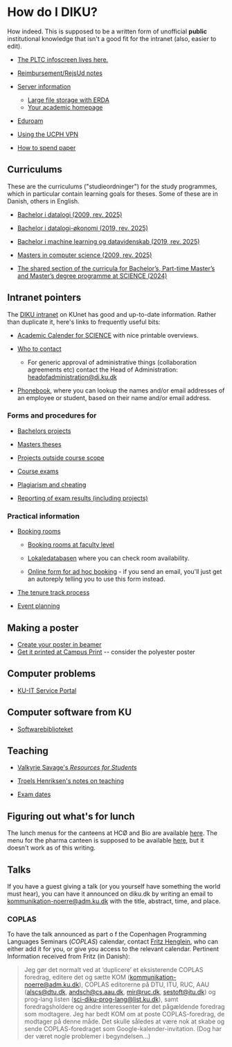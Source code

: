 # How do I DIKU?

How indeed.  This is supposed to be a written form of unofficial
**public** institutional knowledge that isn't a good fit for the
intranet (also, easier to edit).

* [The PLTC infoscreen lives here.](https://github.com/diku-dk/pltc-infoscreen)

* [Reimbursement/RejsUd notes](rejsud.md)

* [Server information](servers.md)
  - [Large file storage with ERDA](erda.md)
  - [Your academic homepage](homepage.md)

* [Eduroam](eduroam.md)

* [Using the UCPH VPN](vpn.md)

* [How to spend paper](printing.md)

## Curriculums

These are the curriculums ("studieordninger") for the study programmes, which in
particular contain learning goals for theses. Some of these are in Danish,
others in English.

* [Bachelor i datalogi (2009, rev. 2025)](https://science.ku.dk/studerende/studieordninger/bachelor/datalogi/Sto_datalogi_2009.pdf)

* [Bachelor i datalogi-økonomi (2019, rev. 2025)](https://science.ku.dk/studerende/studieordninger/bachelor/datalogi-oekonomi/BA_Datalogi-_konomi_STO.pdf)

* [Bachelor i machine learning og datavidenskab (2019, rev. 2025)](https://science.ku.dk/studerende/studieordninger/bachelor/machine-learning-og-datavidenskab/BA_Machine_learning_og_datavidenskab_STO.pdf)

* [Masters in computer science (2009, rev. 2025)](https://science.ku.dk/studerende/studieordninger/kandidat/datalogi/sto_datalogi_2009.pdf/)

* [The shared section of the curricula for Bachelor’s, Part-time Master’s and
Master’s degree programme at SCIENCE
(2024)](https://science.ku.dk/studerende/studieordninger/faelles_sto/faelles-del-eng.pdf/)


## Intranet pointers

The [DIKU
intranet](https://kunet.ku.dk/faculty-and-department/diku/Pages/default.aspx)
on KUnet has good and up-to-date information.  Rather than duplicate
it, here's links to frequently useful bits:

* [Academic Calender for SCIENCE](https://kunet.ku.dk/faculty-and-department/science/study-administration/academic-calendar/Pages/default.aspx)
  with nice printable overviews.

* [Who to contact](https://kunet.ku.dk/faculty-and-department/diku/contact/Pages/default.aspx)
  - For generic approval of administrative things (collaboration
    agreements etc) contact the Head of Administration:
    <headofadministration@di.ku.dk>

* [Phonebook](https://kunet.ku.dk/oevrige/telefonbog), where you can
  lookup the names and/or email addresses of an employee or student,
  based on their name and/or email address.

### Forms and procedures for

* [Bachelors projects](https://kunet.ku.dk/faculty-and-department/diku/teaching/projects/bachelorprojects/Pages/bachelorprojects.aspx)

* [Masters theses](https://kunet.ku.dk/faculty-and-department/diku/teaching/projects/masterthesis/Pages/default.aspx)

* [Projects outside course scope](https://kunet.ku.dk/faculty-and-department/diku/teaching/projects/POCS/Pages/default.aspx)

* [Course exams](https://kunet.ku.dk/faculty-and-department/diku/teaching/exam/Pages/default.aspx)

* [Plagiarism and cheating](https://kunet.ku.dk/faculty-and-department/science/study-administration/examination/plagiarism-cheating/Pages/default.aspx)

* [Reporting of exam results (including projects)](https://kunet.ku.dk/faculty-and-department/science/study-administration/examination/reporting-exam-results/Pages/default.aspx)

### Practical information

* [Booking rooms](https://kunet.ku.dk/faculty-and-department/diku/buildings_and_facilities/book-rooms/Pages/default.aspx)

  * [Booking rooms at faculty level](https://kunet.ku.dk/fakultet-og-institut/science/bygninger-service/lokaleadministration/Sider/default.aspx)

  * [Lokaledatabasen](https://skema.ku.dk/ku2425/dk/room.htm) where you can check room availability.

  * [Online form for ad hoc
    booking](https://kuforms.ku.dk/xform/frontend/FormEngine/v2/ShowForm.aspx?alias=SCI3758&groupId=2&doctype=5&formid=3763) -
    if you send an email, you'll just get an autoreply telling you to
    use this form instead.

* [The tenure track process](https://kunet.ku.dk/faculty-and-department/diku/human_resources/tenure-track/Pages/default.aspx)

* [Event planning](https://kunet.ku.dk/faculty-and-department/diku/event-planning/Pages/default.aspx)

## Making a poster

  * [Create your poster in beamer](conference_poster/)
  * [Get it printed at Campus Print](https://campusprint.ku.dk/) -- consider the polyester poster

## Computer problems

* [KU-IT Service Portal](https://serviceportal.ku.dk/)

## Computer software from KU

* [Softwarebiblioteket](https://pkunet-webapi.ku.dk/software-bibliotek.aspx)


## Teaching

* [Valkyrie Savage's *Resources for Students*](https://valkyriesavage.notion.site/Resources-for-Students-3a49a78e3f584281b4c596ec3875515b)

* [Troels Henriksen's notes on teaching](https://sigkill.dk/writings/teaching.html)

* [Exam dates](https://science.ku.dk/uddannelser/eksamensdatoer/)

## Figuring out what's for lunch

The lunch menus for the canteens at HCØ and Bio are available
[here](https://www.foodandco.dk/besog-os-her/restauranter/ku/norre-campus/). The
menu for the pharma canteen is supposed to be available
[here](https://ku-sund.bychartwells.dk/#ath), but it doesn't work as of this
writing.

## Talks

If you have a guest giving a talk (or you yourself have something the world must
hear), you can have it announced on diku.dk by writing an email to
kommunikation-noerre@adm.ku.dk with the title, abstract, time, and place.

### COPLAS

To have the talk announced as part o f the Copenhagen Programming Languages
Seminars (*COPLAS*) calendar, contact [Fritz
Henglein](https://hjemmesider.diku.dk/~henglein/), who can either add it for
you, or give you access to the relevant calendar. Pertinent Information received
from Fritz (in Danish):

> Jeg gør det normalt ved at ‘duplicere’ et eksisterende COPLAS foredrag,
> editere det og sætte KOM (kommunikation-noerre@adm.ku.dk), COPLAS editorerne
> på DTU, ITU, RUC, AAU (alscs@dtu.dk, andsch@cs.aau.dk, mir@ruc.dk,
> sestoft@itu.dk) og prog-lang listen (sci-diku-prog-lang@list.ku.dk), samt
> foredragsholdere og andre interessenter for det pågældende foredrag som
> modtagere. Jeg har bedt KOM om at poste COPLAS-foredrag, de modtager på denne
> måde. Det skulle således at være nok at skabe og sende COPLAS-foredraget som
> Google-kalender-invitation. (Dog har der været nogle problemer i begyndelsen…)
